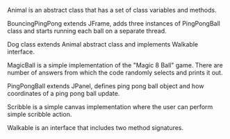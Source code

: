 Animal is an abstract class that has a set of class variables and methods.

BouncingPingPong extends JFrame, adds three instances of PingPongBall class and starts running each ball on a separate thread.

Dog class extends Animal abstract class and implements Walkable interface.

MagicBall is a simple implementation of the "Magic 8 Ball" game. There are number of answers from which the code randomly selects and prints it out.

PingPongBall extends JPanel, defines ping pong ball object and how coordinates of a ping pong ball update.

Scribble is a simple canvas implementation where the user can perform simple scribble action.

Walkable is an interface that includes two method signatures.
